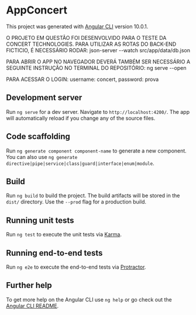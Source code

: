 # AppConcert

This project was generated with [Angular CLI](https://github.com/angular/angular-cli) version 10.0.1.

O PROJETO EM QUESTÃO FOI DESENVOLVIDO PARA O TESTE DA CONCERT TECHNOLOGIES. PARA UTILIZAR AS ROTAS DO BACK-END FICTICIO, É NECESSÁRIO RODAR: json-server --watch src/app/data/db.json

PARA ABRIR O APP NO NAVEGADOR DEVERÁ TAMBÉM SER NECESSÁRIO A SEGUINTE INSTRUÇÃO NO TERMINAL DO REPOSITÓRIO: ng serve --open

PARA ACESSAR O LOGIN: username: concert, password: prova

## Development server

Run `ng serve` for a dev server. Navigate to `http://localhost:4200/`. The app will automatically reload if you change any of the source files.

## Code scaffolding

Run `ng generate component component-name` to generate a new component. You can also use `ng generate directive|pipe|service|class|guard|interface|enum|module`.

## Build

Run `ng build` to build the project. The build artifacts will be stored in the `dist/` directory. Use the `--prod` flag for a production build.

## Running unit tests

Run `ng test` to execute the unit tests via [Karma](https://karma-runner.github.io).

## Running end-to-end tests

Run `ng e2e` to execute the end-to-end tests via [Protractor](http://www.protractortest.org/).

## Further help

To get more help on the Angular CLI use `ng help` or go check out the [Angular CLI README](https://github.com/angular/angular-cli/blob/master/README.md).
